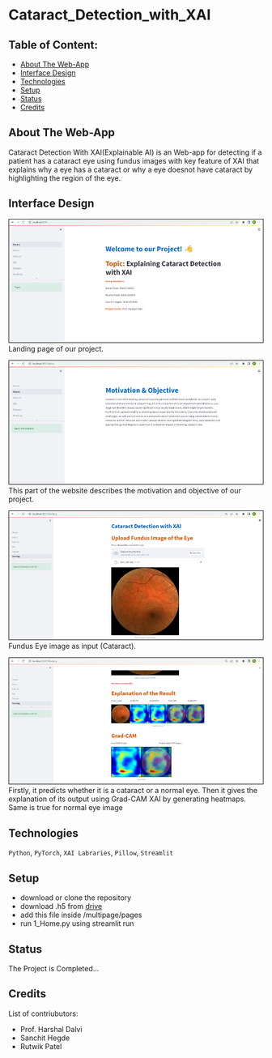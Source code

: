 # Cataract_Detection_with_XAI

## Table of Content:

- [About The Web-App](#about-the-web-app)
- [Interface Design](#interface-design)
- [Technologies](#technologies)
- [Setup](#setup)
- [Status](#status)
- [Credits](#credits)


## About The Web-App
Cataract Detection With XAI(Explainable AI) is an Web-app for detecting if a patient has a cataract eye using fundus images with key feature of XAI that explains why a eye has a cataract or why a eye doesnot have cataract by highlighting the region of the eye.

## Interface Design
 ![image](https://github.com/harshshah37/Cataract_Detection_with_XAI/blob/main/Web_Design/266943593-81b3f49d-5370-4f54-ad90-6ce1c2b096ca.png?raw=true)
Landing page of our project.

 ![image](https://github.com/harshshah37/Cataract_Detection_with_XAI/blob/main/Web_Design/266943858-f596417d-76f5-4973-92b5-b0de78aab9bf.png?raw=true)
This part of the website describes the motivation and objective of our project.

![image](https://github.com/harshshah37/Cataract_Detection_with_XAI/blob/main/Web_Design/266944017-f39a1add-9b07-495e-b181-f583e7839677.png?raw=true)
Fundus Eye image as input (Cataract).

 ![image](https://github.com/harshshah37/Cataract_Detection_with_XAI/blob/main/Web_Design/266944055-eff0e303-9603-4066-bb35-40df09afb015.png?raw=true)
Firstly, it predicts whether it is a cataract or a normal eye. Then it gives the explanation of its output using Grad-CAM XAI by generating heatmaps.
Same is true for normal eye image

## Technologies
`Python`, `PyTorch`, `XAI Labraries`, `Pillow`, `Streamlit`

## Setup
- download or clone the repository
- download .h5 from [drive](https://drive.google.com/file/d/1i_0mLAkRwUojQA-YOuPz52c1JP-9kiVw/view?usp=drive_link)
- add this file inside /multipage/pages
- run 1_Home.py using streamlit run <pathname>

## Status
The Project is Completed...

## Credits
List of contriubutors:
- Prof. Harshal Dalvi
- Sanchit Hegde
- Rutwik Patel
